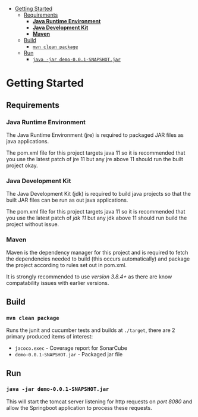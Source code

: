 - [Getting Started](#getting-started)
  - [Requirements](#requirements)
    - [<b>Java Runtime Environment</b>](#bjava-runtime-environmentb)
    - [<b>Java Development Kit</b>](#bjava-development-kitb)
    - [<b>Maven</b>](#bmavenb)
  - [Build](#build)
    - [`mvn clean package`](#mvn-clean-package)
  - [Run](#run)
    - [`java -jar demo-0.0.1-SNAPSHOT.jar`](#java--jar-demo-001-snapshotjar)

# Getting Started

## Requirements

### <b>Java Runtime Environment</b>

The Java Runtime Environment (jre) is required to packaged JAR files as java applications.

The pom.xml file for this project targets java 11 so it is recommended that you use the latest patch of jre 11 but any jre above 11 should run the built project okay.
<br/>

### <b>Java Development Kit</b>

The Java Development Kit (jdk) is required to build java projects so that the built JAR files can be run as out java applications.

The pom.xml file for this project targets java 11 so it is recommended that you use the latest patch of <i>jdk 11</i> but any jdk above 11 should run build the project without issue.

### <b>Maven</b>

Maven is the dependency manager for this project and is required to fetch the dependencies needed to build (this occurs automatically) and package the project according to rules set out in pom.xml.

It is strongly recommended to use <i>version 3.8.4+</i> as there are know compatability issues with earlier versions.

## Build

### `mvn clean package`

Runs the junit and cucumber tests and builds at `./target`, there are 2 primary produced items of interest:

- `jacoco.exec` - Coverage report for SonarCube
- `demo-0.0.1-SNAPSHOT.jar` - Packaged jar file

## Run

### `java -jar demo-0.0.1-SNAPSHOT.jar`

This will start the tomcat server listening for http requests on <i>port 8080</i> and allow the Springboot application to process these requests.
